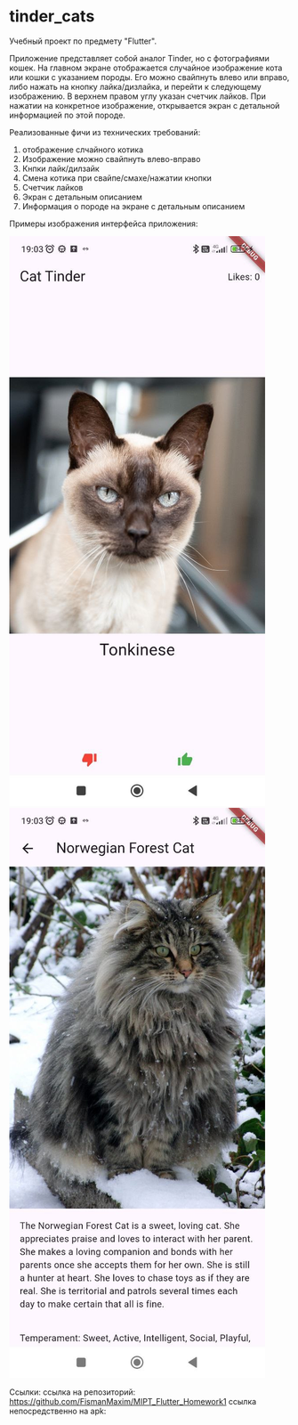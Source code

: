 # tinder_cats

Учебный проект по предмету "Flutter".

Приложение представляет собой аналог Tinder, но с фотографиями кошек.
На главном экране отображается случайное изображение кота или кошки с указанием породы.
Его можно свайпнуть влево или вправо, либо нажать на кнопку лайка/дизлайка, и перейти к следующему изображению.
В верхнем правом углу указан счетчик лайков.
При нажатии на конкретное изображение, открывается экран с детальной информацией по этой породе.

Реализованные фичи из технических требований:
1) отображение слчайного котика
2) Изображение можно свайпнуть влево-вправо
3) Кнпки лайк/дилзайк
4) Смена котика при свайпе/смахе/нажатии кнопки
5) Счетчик лайков
6) Экран с детальным описанием
7) Информация о породе на экране с детальным описанием

Примеры изображения интерфейса приложения:

![img_1.png](img_1.png)
![img_2.png](img_2.png)

Ссылки:
ссылка на репозиторий: https://github.com/FismanMaxim/MIPT_Flutter_Homework1
ссылка непосредственно на apk: 